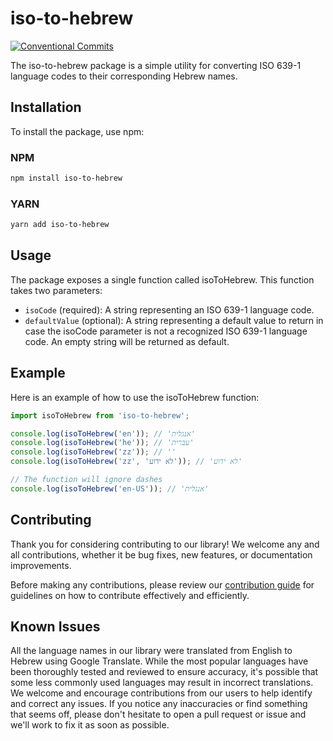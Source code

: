 # iso-to-hebrew
[![Conventional Commits](https://img.shields.io/badge/Conventional%20Commits-1.0.0-%23FE5196?logo=conventionalcommits&logoColor=white)](https://conventionalcommits.org)

The iso-to-hebrew package is a simple utility for converting ISO 639-1 language codes to their corresponding Hebrew names.

## Installation
To install the package, use npm:

### NPM
```bash
npm install iso-to-hebrew
```
### YARN
```bash
yarn add iso-to-hebrew
```

## Usage
The package exposes a single function called isoToHebrew. This function takes two parameters:

- `isoCode` (required): A string representing an ISO 639-1 language code.
- `defaultValue` (optional): A string representing a default value to return in case the isoCode parameter is not a recognized ISO 639-1 language code. An empty string will be returned as default.


## Example
Here is an example of how to use the isoToHebrew function:

```js
import isoToHebrew from 'iso-to-hebrew';

console.log(isoToHebrew('en')); // 'אנגלית'
console.log(isoToHebrew('he')); // 'עברית'
console.log(isoToHebrew('zz')); // ''
console.log(isoToHebrew('zz', 'לא ידוע')); // 'לא ידוע'

// The function will ignore dashes
console.log(isoToHebrew('en-US')); // 'אנגלית'
```

## Contributing
Thank you for considering contributing to our library! We welcome any and all contributions, whether it be bug fixes, new features, or documentation improvements.

Before making any contributions, please review our [contribution guide](https://github.com/ShalomSagi/iso-to-hebrew/blob/main/CONTRIBUTING.md) for guidelines on how to contribute effectively and efficiently.

## Known Issues
All the language names in our library were translated from English to Hebrew using Google Translate. While the most popular languages have been thoroughly tested and reviewed to ensure accuracy, it's possible that some less commonly used languages may result in incorrect translations. We welcome and encourage contributions from our users to help identify and correct any issues. If you notice any inaccuracies or find something that seems off, please don't hesitate to open a pull request or issue and we'll work to fix it as soon as possible.